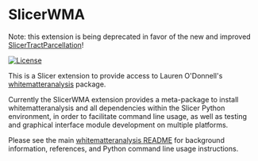# SlicerWMA

Note: this extension is being deprecated in favor of the new and improved [SlicerTractParcellation](https://github.com/SlicerDMRI/SlicerTractParcellation)!

[![License](https://img.shields.io/badge/License-BSD-green.svg)](https://github.com/SlicerDMRI/SlicerWMA/blob/master/License.txt)

This is a Slicer extension to provide access to Lauren O'Donnell's [whitematteranalysis](https://github.com/SlicerDMRI/whitematteranalysis) package.

Currently the SlicerWMA extension provides a meta-package to install whitematteranalysis and all dependencies within the Slicer Python environment, in order to facilitate command line usage, as well as testing and graphical interface module development on multiple platforms.

Please see the main [whitematteranalysis README](https://github.com/SlicerDMRI/whitematteranalysis/blob/master/README.md) for background information, references, and Python command line usage instructions.
